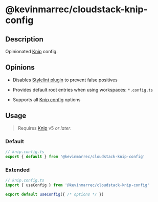 # @kevinmarrec/cloudstack-knip-config

## Description

Opinionated [Knip](https://knip.dev) config.

## Opinions

- Disables [Stylelint plugin](https://knip.dev/reference/plugins/stylelint) to prevent false positives

- Provides default root entries when using workspaces: `*.config.ts`

- Supports all [Knip config](https://knip.dev/reference/configuration) options

## Usage

> Requires [Knip](https://knip.dev) v5 _or later_.

### Default

```ts
// knip.config.ts
export { default } from '@kevinmarrec/cloudstack-knip-config'
```

### Extended

```ts
// knip.config.ts
import { useConfig } from '@kevinmarrec/cloudstack-knip-config'

export default useConfig({ /* options */ })
```
